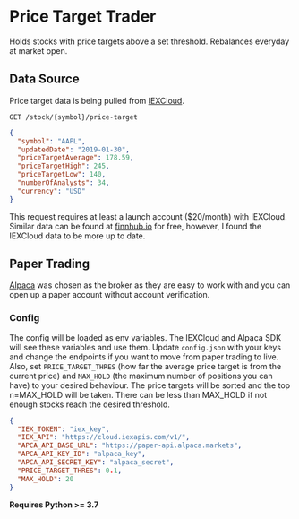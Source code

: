 # Price Target Trader

Holds stocks with price targets above a set threshold. Rebalances everyday at market open.

## Data Source

Price target data is being pulled from [IEXCloud](https://iexcloud.io/docs/api/#price-target).

```
GET /stock/{symbol}/price-target
```

```json
{
  "symbol": "AAPL",
  "updatedDate": "2019-01-30",
  "priceTargetAverage": 178.59,
  "priceTargetHigh": 245,
  "priceTargetLow": 140,
  "numberOfAnalysts": 34,
  "currency": "USD"
}
```

This request requires at least a launch account (\$20/month) with IEXCloud. Similar data can be found at [finnhub.io](https://finnhub.io/docs/api#price-target) for free, however, I found the IEXCloud data to be more up to date.

## Paper Trading

[Alpaca](https://alpaca.markets/) was chosen as the broker as they are easy to work with and you can open up a paper account without account verification.

### Config

The config will be loaded as env variables. The IEXCloud and Alpaca SDK will see these variables and use them. Update `config.json` with your keys and change the endpoints if you want to move from paper trading to live. Also, set `PRICE_TARGET_THRES` (how far the average price target is from the current price) and `MAX_HOLD` (the maximum number of positions you can have) to your desired behaviour. The price targets will be sorted and the top n=MAX_HOLD will be taken. There can be less than MAX_HOLD if not enough stocks reach the desired threshold.

```json
{
  "IEX_TOKEN": "iex_key",
  "IEX_API": "https://cloud.iexapis.com/v1/",
  "APCA_API_BASE_URL": "https://paper-api.alpaca.markets",
  "APCA_API_KEY_ID": "alpaca_key",
  "APCA_API_SECRET_KEY": "alpaca_secret",
  "PRICE_TARGET_THRES": 0.1,
  "MAX_HOLD": 20
}
```

**Requires Python >= 3.7**
